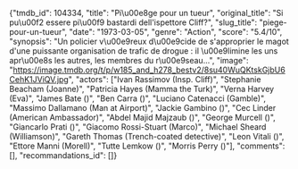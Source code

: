 {"tmdb_id": 104334, "title": "Pi\u00e8ge pour un tueur", "original_title": "Si pu\u00f2 essere pi\u00f9 bastardi dell'ispettore Cliff?", "slug_title": "piege-pour-un-tueur", "date": "1973-03-05", "genre": "Action", "score": "5.4/10", "synopsis": "Un policier v\u00e9reux d\u00e9cide de s'approprier le magot d'une puissante organisation de trafic de drogue : il \u00e9limine les uns apr\u00e8s les autres, les membres du r\u00e9seau...", "image": "https://image.tmdb.org/t/p/w185_and_h278_bestv2/8su40WuQKtskGjbU6CehK1JViQV.jpg", "actors": ["Ivan Rassimov (Insp. Cliff)", "Stephanie Beacham (Joanne)", "Patricia Hayes (Mamma the Turk)", "Verna Harvey (Eva)", "James Bate ()", "Ben Carra ()", "Luciano Catenacci (Gamble)", "Massimo Dallamano (Man at Airport)", "Jackie Gambino ()", "Cec Linder (American Ambassador)", "Abdel Majid Majzaub ()", "George Murcell ()", "Giancarlo Prati ()", "Giacomo Rossi-Stuart (Marco)", "Michael Sheard (Williamson)", "Gareth Thomas (Trench-coated detective)", "Leon Vitali ()", "Ettore Manni (Morell)", "Tutte Lemkow ()", "Morris Perry ()"], "comments": [], "recommandations_id": []}